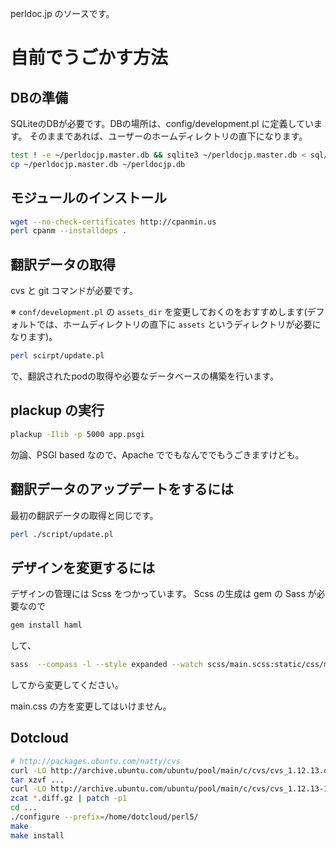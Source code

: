 perldoc.jp のソースです。

# 自前でうごかす方法

## DBの準備

SQLiteのDBが必要です。DBの場所は、config/development.pl に定義しています。
そのままであれば、ユーザーのホームディレクトリの直下になります。

```sh
test ! -e ~/perldocjp.master.db && sqlite3 ~/perldocjp.master.db < sql/sqlite.sql
cp ~/perldocjp.master.db ~/perldocjp.db
```

## モジュールのインストール

```sh
wget --no-check-certificates http://cpanmin.us
perl cpanm --installdeps .
```

## 翻訳データの取得

cvs と git コマンドが必要です。

※ `conf/development.pl` の `assets_dir` を変更しておくのをおすすめします(デフォルトでは、ホームディレクトリの直下に `assets` というディレクトリが必要になります)。

```sh
perl scirpt/update.pl
```

で、翻訳されたpodの取得や必要なデータベースの構築を行います。

## plackup の実行

```sh
plackup -Ilib -p 5000 app.psgi
```

勿論、PSGI based なので、Apache ででもなんででもうごきますけども。

## 翻訳データのアップデートをするには

最初の翻訳データの取得と同じです。

```sh
perl ./script/update.pl
```

## デザインを変更するには

デザインの管理には Scss をつかっています。
Scss の生成は gem の Sass が必要なので

```sh
gem install haml
```

して、

```sh
sass  --compass -l --style expanded --watch scss/main.scss:static/css/main.css scss/screen.scss:static/css/screen.css
```

してから変更してください。

main.css の方を変更してはいけません。

## Dotcloud

```sh
# http://packages.ubuntu.com/natty/cvs
curl -LO http://archive.ubuntu.com/ubuntu/pool/main/c/cvs/cvs_1.12.13.orig.tar.gz
tar xzvf ...
curl -LO http://archive.ubuntu.com/ubuntu/pool/main/c/cvs/cvs_1.12.13-12ubuntu1.diff.gz
zcat *.diff.gz | patch -p1
cd ...
./configure --prefix=/home/dotcloud/perl5/
make
make install
```
